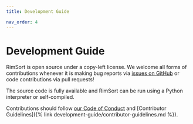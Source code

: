 ```yaml
---
title: Development Guide

nav_order: 4
---
```


# Development Guide

RimSort is open source under a copy-left license. We welcome all forms of contributions whenever it is making bug reports via [issues on GitHub][Issues] or code contributions via pull requests!

The source code is fully available and RimSort can be run using a Python interpreter or self-compiled.

Contributions should follow [our Code of Conduct](https://github.com/RimSort/RimSort/tree/main/CODE_OF_CONDUCT.md) and [Contributor Guidelines]({% link development-guide/contributor-guidelines.md %}).

[Issues]: https://github.com/RimSort/RimSort/issues
